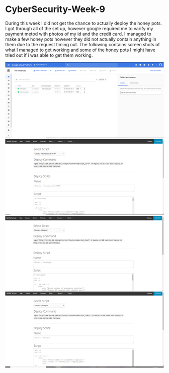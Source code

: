 # CyberSecurity-Week-9

During this week I did not get the chance to actually deploy the honey pots. I got through all of the set up, however google required me to varify my payment metod with photos of my id and the credit card. I managed to make a few honey pots however they did not actually contain anything in them due to the request timing out. The following contains screen shots of what I managed to get working and some of the honey pots I might have tried out if i was able to get them working.


<img src="HoneyPot.PNG" width="800">


<img src="Deployment 1.PNG" width="800">
<img src="Deployment 2.PNG" width="800">
<img src="Deployment 3.PNG" width="800">


